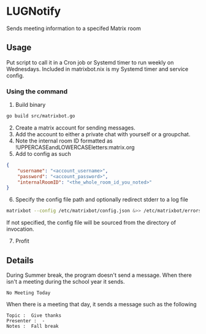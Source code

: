 # LUGNotify
Sends meeting information to a specifed Matrix room

## Usage
Put script to call it in a Cron job or Systemd timer to run weekly on Wednesdays.
Included in matrixbot.nix is my Systemd timer and service config.

### Using the command

1. Build binary

```bash
go build src/matrixbot.go
```

2. Create a matrix account for sending messages.
3. Add the account to either a private chat with yourself or a groupchat.
4. Note the internal room ID formatted as !UPPERCASEandLOWERCASEletters:matrix.org
5. Add to config as such
```json
{
    "username": "<account_username>",
    "password": "<account_password>",
    "internalRoomID": "<the_whole_room_id_you_noted>"
}

```
6. Specify the config file path and optionally redirect stderr to a log file
``` bash
matrixbot --config /etc/matrixbot/config.json &>> /etc/matrixbot/errors.log
```
If not specified, the config file will be sourced from the directory of invocation.

7. Profit

## Details
During Summer break, the program doesn't send a message. When there isn't a meeting during the school year it sends.

~~~
No Meeting Today
~~~

When there is a meeting that day, it sends a message such as the following

~~~
Topic :  Give thanks 
Presenter :  - 
Notes :  Fall break 
~~~
